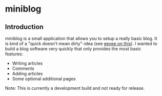 miniblog
========

Introduction
------------

miniblog is a small application that allows you to setup a really basic blog. 
It is kind of a "quick doesn't mean dirty"-idea (see [eevee on this](http://me.veekun.com/blog/2012/07/28/quick-doesnt-mean-dirty/)).
I wanted to build a blog software very quickly that only provides the most basic features:

 - Writing articles
 - Comments
 - Adding articles
 - Some optional additional pages
 
Note: This is currently a development build and not ready for release.
